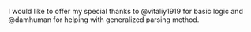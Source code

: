 I would like to offer my special thanks to @vitaliy1919 for basic logic and @damhuman for helping with generalized parsing method.
